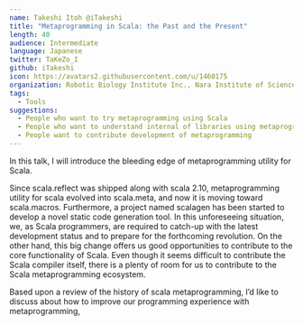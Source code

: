 ```yaml
---
name: Takeshi Itoh @iTakeshi
title: "Metaprogramming in Scala: the Past and the Present"
length: 40
audience: Intermediate
language: Japanese
twitter: TaKeZo_I
github: iTakeshi
icon: https://avatars2.githubusercontent.com/u/1460175
organization: Robotic Biology Institute Inc., Nara Institute of Science And Technology
tags:
  - Tools
suggestions:
  - People who want to try metaprogramming using Scala
  - People who want to understand internal of libraries using metaprogramming
  - People want to contribute development of metaprogramming
---
```

In this talk, I will introduce the bleeding edge of metaprogramming utility
for Scala.

Since scala.reflect was shipped along with scala 2.10, metaprogramming
utility for scala evolved into scala.meta, and now it is moving toward
scala.macros. Furthermore, a project named scalagen has been started to
develop a novel static code generation tool.
In this unforeseeing situation, we, as Scala programmers, are required to
catch-up with the latest development status and to prepare for the
forthcoming revolution.
On the other hand, this big change offers us good opportunities to
contribute to the core functionality of Scala. Even though it seems
difficult to contribute the Scala compiler itself, there is a plenty of
room for us to contribute to the Scala metaprogramming ecosystem.

Based upon a review of the history of scala metaprogramming, I’d like to discuss about how to improve our programming experience with metaprogramming,
